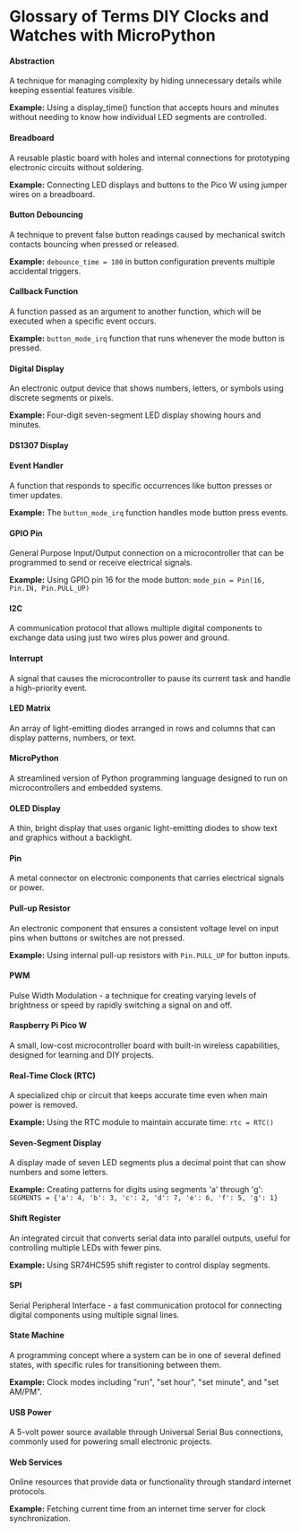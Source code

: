 # Glossary of Terms DIY Clocks and Watches with MicroPython

#### Abstraction
A technique for managing complexity by hiding unnecessary details while keeping essential features visible. 

**Example:** Using a display_time() function that accepts hours and minutes without needing to know how individual LED segments are controlled.

#### Breadboard
A reusable plastic board with holes and internal connections for prototyping electronic circuits without soldering.

**Example:** Connecting LED displays and buttons to the Pico W using jumper wires on a breadboard.

#### Button Debouncing
A technique to prevent false button readings caused by mechanical switch contacts bouncing when pressed or released.

**Example:** `debounce_time = 100` in button configuration prevents multiple accidental triggers.

#### Callback Function
A function passed as an argument to another function, which will be executed when a specific event occurs.

**Example:** `button_mode_irq` function that runs whenever the mode button is pressed.

#### Digital Display
An electronic output device that shows numbers, letters, or symbols using discrete segments or pixels.

**Example:** Four-digit seven-segment LED display showing hours and minutes.

#### DS1307 Display

#### Event Handler
A function that responds to specific occurrences like button presses or timer updates.

**Example:** The `button_mode_irq` function handles mode button press events.

#### GPIO Pin
General Purpose Input/Output connection on a microcontroller that can be programmed to send or receive electrical signals.

**Example:** Using GPIO pin 16 for the mode button: `mode_pin = Pin(16, Pin.IN, Pin.PULL_UP)`

#### I2C
A communication protocol that allows multiple digital components to exchange data using just two wires plus power and ground.

#### Interrupt
A signal that causes the microcontroller to pause its current task and handle a high-priority event.

#### LED Matrix
An array of light-emitting diodes arranged in rows and columns that can display patterns, numbers, or text.

#### MicroPython
A streamlined version of Python programming language designed to run on microcontrollers and embedded systems.

#### OLED Display
A thin, bright display that uses organic light-emitting diodes to show text and graphics without a backlight.

#### Pin
A metal connector on electronic components that carries electrical signals or power.

#### Pull-up Resistor
An electronic component that ensures a consistent voltage level on input pins when buttons or switches are not pressed.

**Example:** Using internal pull-up resistors with `Pin.PULL_UP` for button inputs.

#### PWM
Pulse Width Modulation - a technique for creating varying levels of brightness or speed by rapidly switching a signal on and off.

#### Raspberry Pi Pico W
A small, low-cost microcontroller board with built-in wireless capabilities, designed for learning and DIY projects.

#### Real-Time Clock (RTC)
A specialized chip or circuit that keeps accurate time even when main power is removed.

**Example:** Using the RTC module to maintain accurate time: `rtc = RTC()`

#### Seven-Segment Display
A display made of seven LED segments plus a decimal point that can show numbers and some letters.

**Example:** Creating patterns for digits using segments 'a' through 'g': `SEGMENTS = {'a': 4, 'b': 3, 'c': 2, 'd': 7, 'e': 6, 'f': 5, 'g': 1}`

#### Shift Register
An integrated circuit that converts serial data into parallel outputs, useful for controlling multiple LEDs with fewer pins.

**Example:** Using SR74HC595 shift register to control display segments.

#### SPI
Serial Peripheral Interface - a fast communication protocol for connecting digital components using multiple signal lines.

#### State Machine
A programming concept where a system can be in one of several defined states, with specific rules for transitioning between them.

**Example:** Clock modes including "run", "set hour", "set minute", and "set AM/PM".

#### USB Power
A 5-volt power source available through Universal Serial Bus connections, commonly used for powering small electronic projects.

#### Web Services
Online resources that provide data or functionality through standard internet protocols.

**Example:** Fetching current time from an internet time server for clock synchronization.
